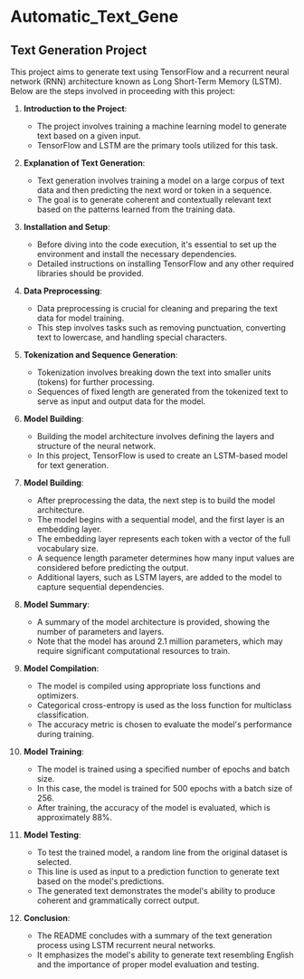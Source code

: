 # Automatic_Text_Gene



## Text Generation Project


This project aims to generate text using TensorFlow and a recurrent neural network (RNN) architecture known as Long Short-Term Memory (LSTM). Below are the steps involved in proceeding with this project:

1. **Introduction to the Project**:
   - The project involves training a machine learning model to generate text based on a given input.
   - TensorFlow and LSTM are the primary tools utilized for this task.

2. **Explanation of Text Generation**:
   - Text generation involves training a model on a large corpus of text data and then predicting the next word or token in a sequence.
   - The goal is to generate coherent and contextually relevant text based on the patterns learned from the training data.

3. **Installation and Setup**:
   - Before diving into the code execution, it's essential to set up the environment and install the necessary dependencies.
   - Detailed instructions on installing TensorFlow and any other required libraries should be provided.

4. **Data Preprocessing**:
   - Data preprocessing is crucial for cleaning and preparing the text data for model training.
   - This step involves tasks such as removing punctuation, converting text to lowercase, and handling special characters.

5. **Tokenization and Sequence Generation**:
   - Tokenization involves breaking down the text into smaller units (tokens) for further processing.
   - Sequences of fixed length are generated from the tokenized text to serve as input and output data for the model.

6. **Model Building**:
   - Building the model architecture involves defining the layers and structure of the neural network.
   - In this project, TensorFlow is used to create an LSTM-based model for text generation.


7. **Model Building**:
   - After preprocessing the data, the next step is to build the model architecture.
   - The model begins with a sequential model, and the first layer is an embedding layer.
   - The embedding layer represents each token with a vector of the full vocabulary size.
   - A sequence length parameter determines how many input values are considered before predicting the output.
   - Additional layers, such as LSTM layers, are added to the model to capture sequential dependencies.

8. **Model Summary**:
   - A summary of the model architecture is provided, showing the number of parameters and layers.
   - Note that the model has around 2.1 million parameters, which may require significant computational resources to train.

9. **Model Compilation**:
   - The model is compiled using appropriate loss functions and optimizers.
   - Categorical cross-entropy is used as the loss function for multiclass classification.
   - The accuracy metric is chosen to evaluate the model's performance during training.

10. **Model Training**:
    - The model is trained using a specified number of epochs and batch size.
    - In this case, the model is trained for 500 epochs with a batch size of 256.
    - After training, the accuracy of the model is evaluated, which is approximately 88%.

11. **Model Testing**:
    - To test the trained model, a random line from the original dataset is selected.
    - This line is used as input to a prediction function to generate text based on the model's predictions.
    - The generated text demonstrates the model's ability to produce coherent and grammatically correct output.

12. **Conclusion**:
    - The README concludes with a summary of the text generation process using LSTM recurrent neural networks.
    - It emphasizes the model's ability to generate text resembling English and the importance of proper model evaluation and testing.

